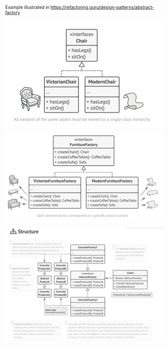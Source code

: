 Example illustrated in https://refactoring.guru/design-patterns/abstract-factory

![Chair](https://github.com/MaddinJay/Refactoring-Guru/blob/main/Abstract%20factory/Conceptual/Chair.png)

![FurnitureFactory](https://github.com/MaddinJay/Refactoring-Guru/blob/main/Abstract%20factory/Conceptual/FurnitureFactory.png)

![Structure](https://github.com/MaddinJay/Refactoring-Guru/blob/main/Abstract%20factory/Conceptual/Structure.png)


